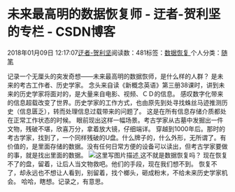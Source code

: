 
# 未来最高明的数据恢复师 - 迂者-贺利坚的专栏 - CSDN博客

2018年01月09日 12:17:07[迂者-贺利坚](https://me.csdn.net/sxhelijian)阅读数：481标签：[数据恢复																](https://so.csdn.net/so/search/s.do?q=数据恢复&t=blog)个人分类：[随笔																](https://blog.csdn.net/sxhelijian/article/category/1187921)



记录一个无厘头的突发奇想——未来最高明的数据恢师，是什么样的人群？
是未来的考古工作者、历史学家。
念头来自读《新概念英语》第三册38课时，讲到未来的历史学家将面对的，是大量来自电影、视频、ＣＤ的信息。
感叹数字化带来的信息超载改变了世界。历史学家的工作方式，也由原先到处寻找蛛丝马迹推测历史（信息匮乏），转而处理信息过载带来的问题了。
这是在所有信息存储介质都处在正常工作状态的时候。
眼前现出这样一幅场景。考古学家从古墓中发掘出一件文物，残破不堪，欣喜万分，拿着放大镜，仔细端详。
穿越到1000年后。那时的考古学家，找到了，一个同样残破的U盘。什么牌子的，什么外形，无所谓了。有价值的，是里面存储的数据。没有任何日常方便的设备可以读出，但考古学家要做的事，就是找出里面的数据。
![这里写图片描述](https://img-blog.csdn.net/20180109121307278?watermark/2/text/aHR0cDovL2Jsb2cuY3Nkbi5uZXQvc3hoZWxpamlhbg==/font/5a6L5L2T/fontsize/400/fill/I0JBQkFCMA==/dissolve/70/gravity/SouthEast)[ ](https://img-blog.csdn.net/20180109121307278?watermark/2/text/aHR0cDovL2Jsb2cuY3Nkbi5uZXQvc3hoZWxpamlhbg==/font/5a6L5L2T/fontsize/400/fill/I0JBQkFCMA==/dissolve/70/gravity/SouthEast)
这不就是数据恢复吗？
现在恢复不了的盘，留着，让后人当文物救吧。他们的手段，现在我们想不到。
恢复不了，却永远也不想让人看到，别留着，找个榔头，砸成粉末，不给未来历史学家机会。
哈哈，瞎想。记录之，有意思。

